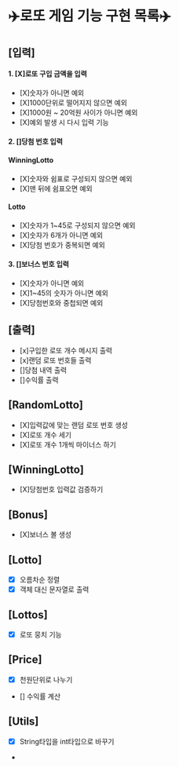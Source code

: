 # ✈️로또 게임 기능 구현 목록✈️

## [입력]
#### 1. [X]로또 구입 금액을 입력
- [X]숫자가 아니면 예외
- [X]1000단위로 떨어지지 않으면 예외
- [X]1000원 ~ 20억원 사이가 아니면 예외
- [X]예외 발생 시 다시 입력 기능

#### 2. []당첨 번호 입력
#### WinningLotto
- [X]숫자와 쉼표로 구성되지 않으면 예외
- [X]맨 뒤에 쉼표오면 예외
#### Lotto
- [X]숫자가 1~45로 구성되지 않으면 예외
- [X]숫자가 6개가 아니면 예외
- [X]당첨 번호가 중복되면 예외

#### 3. []보너스 번호 입력
- [X]숫자가 아니면 예외
- [X]1~45의 숫자가 아니면 예외
- [X]당첨번호와 중첩되면 예외

## [출력]
- [x]구입한 로또 개수 메시지 출력
- [x]랜덤 로또 번호들 출력
- []당첨 내역 출력
- []수익률 출력

## [RandomLotto]
- [X]입력값에 맞는 랜덤 로또 번호 생성
- [X]로또 개수 세기
- [X]로또 개수 1개씩 마이너스 하기

## [WinningLotto]
- [X]당첨번호 입력값 검증하기

## [Bonus]
- [X]보너스 볼 생성

## [Lotto]
- [x] 오름차순 정렬
- [x] 객체 대신 문자열로 출력

## [Lottos]
- [X] 로또 뭉치 기능

## [Price]
- [X] 천원단위로 나누기
- [] 수익률 계산
## [Utils]
- [X] String타입을 int타입으로 바꾸기
- 
